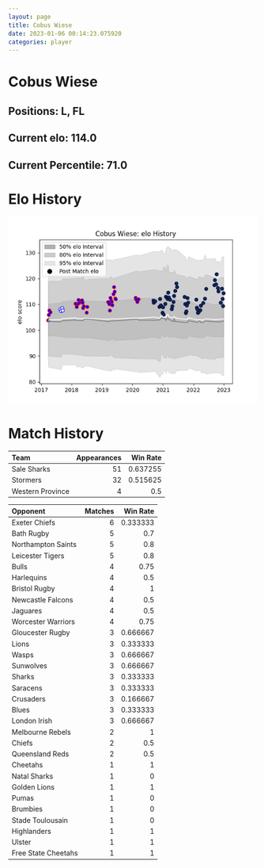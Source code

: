 ```yaml
---  
layout: page  
title: Cobus Wiese  
date: 2023-01-06 00:14:23.075920  
categories: player  
---
```

# Cobus Wiese

## Positions: L, FL

## Current elo: 114.0

## Current Percentile: 71.0

# Elo History


![elo history](history_CobusWiese.png)
# Match History


| Team             |   Appearances |   Win Rate |
|:-----------------|--------------:|-----------:|
| Sale Sharks      |            51 |   0.637255 |
| Stormers         |            32 |   0.515625 |
| Western Province |             4 |   0.5      |

| Opponent            |   Matches |   Win Rate |
|:--------------------|----------:|-----------:|
| Exeter Chiefs       |         6 |   0.333333 |
| Bath Rugby          |         5 |   0.7      |
| Northampton Saints  |         5 |   0.8      |
| Leicester Tigers    |         5 |   0.8      |
| Bulls               |         4 |   0.75     |
| Harlequins          |         4 |   0.5      |
| Bristol Rugby       |         4 |   1        |
| Newcastle Falcons   |         4 |   0.5      |
| Jaguares            |         4 |   0.5      |
| Worcester Warriors  |         4 |   0.75     |
| Gloucester Rugby    |         3 |   0.666667 |
| Lions               |         3 |   0.333333 |
| Wasps               |         3 |   0.666667 |
| Sunwolves           |         3 |   0.666667 |
| Sharks              |         3 |   0.333333 |
| Saracens            |         3 |   0.333333 |
| Crusaders           |         3 |   0.166667 |
| Blues               |         3 |   0.333333 |
| London Irish        |         3 |   0.666667 |
| Melbourne Rebels    |         2 |   1        |
| Chiefs              |         2 |   0.5      |
| Queensland Reds     |         2 |   0.5      |
| Cheetahs            |         1 |   1        |
| Natal Sharks        |         1 |   0        |
| Golden Lions        |         1 |   1        |
| Pumas               |         1 |   0        |
| Brumbies            |         1 |   0        |
| Stade Toulousain    |         1 |   0        |
| Highlanders         |         1 |   1        |
| Ulster              |         1 |   1        |
| Free State Cheetahs |         1 |   1        |
